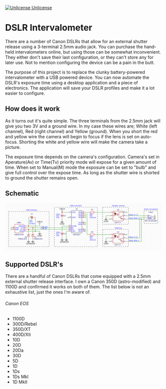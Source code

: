 <a target="_blank" href="https://unlicense.org"><img src="https://unlicense.org/pd-icon.png" alt="Unlicense" width="40"/> Unlicense</a>

# DSLR Intervalometer

There are a number of Canon DSLRs that allow for an external shutter release using a 3-terminal 2.5mm audio jack. You can purchase the hand-held intervalometers online, but using those can be somewhat inconvenient. They either don't save their last configuration, or they can't store any for later use. Not to mention configuring the device can be a pain in the butt. 

The purpose of this project is to replace the clunky battery-powered intervalometer with a USB powered device. You can now automate the DSLR's exposure time using a desktop application and a piece of electronics. The application will save your DSLR profiles and make it a lot easier to configure. 

## How does it work
As it turns out it's quite simple. The three terminals from the 2.5mm jack will give you two 3V and a ground wire. In my case these wires are; White (left channel), Red (right channel) and Yellow (ground). When you short the red and yellow wire the camera will begin to focus if the lens is set on auto-focus. Shorting the white and yellow wire will make the camera take a picture. 

The exposure time depends on the camera's configuration. Camera's set in Aperature(Av) or Time(Tv) priority mode will expose for a given amount of time. When set to Manual(M) mode the exposure can be set to "bulb" and give full control over the expose time. As long as the shutter wire is shorted to ground the shutter remains open.

## Schematic
![schematic](https://raw.githubusercontent.com/NullpointerWorks/dslr-usb-intervalometer/main/schematic/schema.png)



## Supported DSLR's
There are a handful of Canon DSLRs that come equipped with a 2.5mm external shutter release interface. I own a Canon 350D (astro-modified) and 1100D and confirmed it works on both of them. The list below is not an exhaustive list, just the ones I'm aware of.
###### Canon EOS
- 1100D
- 300D/Rebel
- 350D/XT
- 400D/Xti
- 10D
- 20D
- 20Da
- 30D
- 5D
- 1D
- 1Ds
- 1Ds MkI
- 1D MkII
